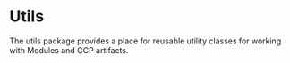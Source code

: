 # Utils

The utils package provides a place for reusable utility classes for working
with Modules and GCP artifacts.